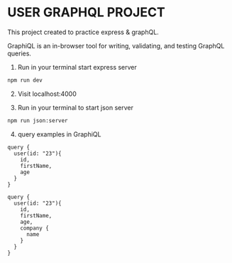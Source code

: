# USER GRAPHQL PROJECT

This project created to practice express & graphQL.  


GraphiQL is an in-browser tool for writing, validating, and
testing GraphQL queries.


1. Run in your terminal start express server
``` bash
npm run dev
```
2. Visit localhost:4000

3. Run in your terminal to start json server
``` bash
npm run json:server
```

4. query examples in GraphiQL

```
query {
  user(id: "23"){
    id,
    firstName,
    age
  }
}
```

```
query {
  user(id: "23"){
    id,
    firstName,
    age,
    company {
      name
    }
  }
}

```